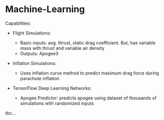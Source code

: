 # Machine-Learning
                              

Capabilities:
  - Flight Simulations:
    - Basic inputs: avg. thrust, static drag coefficient. But, has variable mass with thrust and variable air density
    - Outputs: Apogee3
  - Inflation Simulations:
    - Uses inflation curve method to predict maximum drag force during parachute inflation
  
  - TensorFlow Deep Learning Networks:
    - Apogee Predictor: predicts apogee using dataset of thousands of simulations with randomized inputs

tbc...
